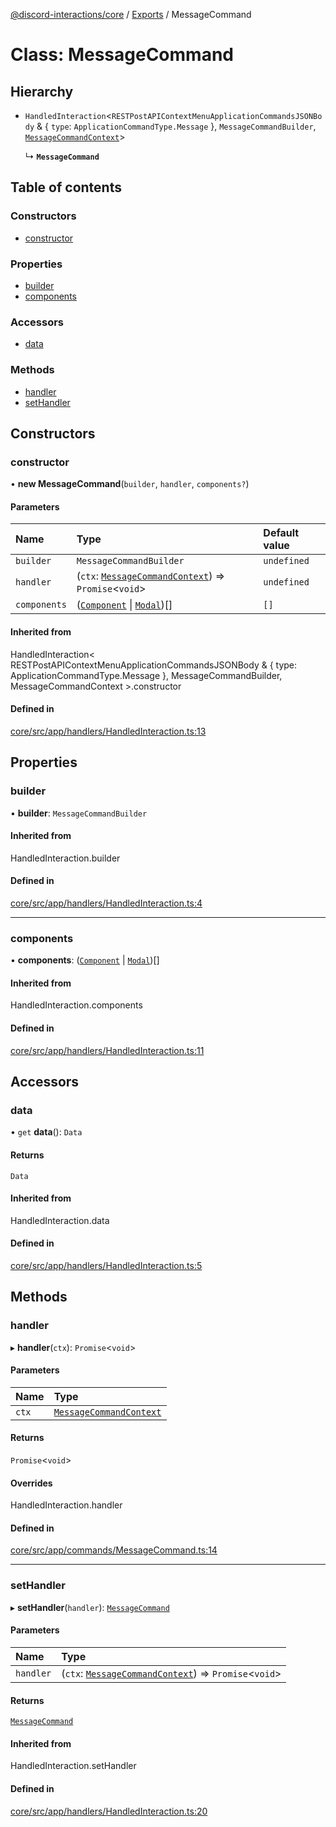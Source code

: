 [@discord-interactions/core](../README.md) / [Exports](../modules.md) / MessageCommand

# Class: MessageCommand

## Hierarchy

- `HandledInteraction`<`RESTPostAPIContextMenuApplicationCommandsJSONBody` & { `type`: `ApplicationCommandType.Message`  }, `MessageCommandBuilder`, [`MessageCommandContext`](MessageCommandContext.md)\>

  ↳ **`MessageCommand`**

## Table of contents

### Constructors

- [constructor](MessageCommand.md#constructor)

### Properties

- [builder](MessageCommand.md#builder)
- [components](MessageCommand.md#components)

### Accessors

- [data](MessageCommand.md#data)

### Methods

- [handler](MessageCommand.md#handler)
- [setHandler](MessageCommand.md#sethandler)

## Constructors

### constructor

• **new MessageCommand**(`builder`, `handler`, `components?`)

#### Parameters

| Name | Type | Default value |
| :------ | :------ | :------ |
| `builder` | `MessageCommandBuilder` | `undefined` |
| `handler` | (`ctx`: [`MessageCommandContext`](MessageCommandContext.md)) => `Promise`<`void`\> | `undefined` |
| `components` | ([`Component`](../modules.md#component) \| [`Modal`](Modal.md))[] | `[]` |

#### Inherited from

HandledInteraction<
  RESTPostAPIContextMenuApplicationCommandsJSONBody & { type: ApplicationCommandType.Message },
  MessageCommandBuilder,
  MessageCommandContext
\>.constructor

#### Defined in

[core/src/app/handlers/HandledInteraction.ts:13](https://github.com/ssMMiles/interactions.ts/blob/df1cc9e/packages/core/src/app/handlers/HandledInteraction.ts#L13)

## Properties

### builder

• **builder**: `MessageCommandBuilder`

#### Inherited from

HandledInteraction.builder

#### Defined in

[core/src/app/handlers/HandledInteraction.ts:4](https://github.com/ssMMiles/interactions.ts/blob/df1cc9e/packages/core/src/app/handlers/HandledInteraction.ts#L4)

___

### components

• **components**: ([`Component`](../modules.md#component) \| [`Modal`](Modal.md))[]

#### Inherited from

HandledInteraction.components

#### Defined in

[core/src/app/handlers/HandledInteraction.ts:11](https://github.com/ssMMiles/interactions.ts/blob/df1cc9e/packages/core/src/app/handlers/HandledInteraction.ts#L11)

## Accessors

### data

• `get` **data**(): `Data`

#### Returns

`Data`

#### Inherited from

HandledInteraction.data

#### Defined in

[core/src/app/handlers/HandledInteraction.ts:5](https://github.com/ssMMiles/interactions.ts/blob/df1cc9e/packages/core/src/app/handlers/HandledInteraction.ts#L5)

## Methods

### handler

▸ **handler**(`ctx`): `Promise`<`void`\>

#### Parameters

| Name | Type |
| :------ | :------ |
| `ctx` | [`MessageCommandContext`](MessageCommandContext.md) |

#### Returns

`Promise`<`void`\>

#### Overrides

HandledInteraction.handler

#### Defined in

[core/src/app/commands/MessageCommand.ts:14](https://github.com/ssMMiles/interactions.ts/blob/df1cc9e/packages/core/src/app/commands/MessageCommand.ts#L14)

___

### setHandler

▸ **setHandler**(`handler`): [`MessageCommand`](MessageCommand.md)

#### Parameters

| Name | Type |
| :------ | :------ |
| `handler` | (`ctx`: [`MessageCommandContext`](MessageCommandContext.md)) => `Promise`<`void`\> |

#### Returns

[`MessageCommand`](MessageCommand.md)

#### Inherited from

HandledInteraction.setHandler

#### Defined in

[core/src/app/handlers/HandledInteraction.ts:20](https://github.com/ssMMiles/interactions.ts/blob/df1cc9e/packages/core/src/app/handlers/HandledInteraction.ts#L20)
